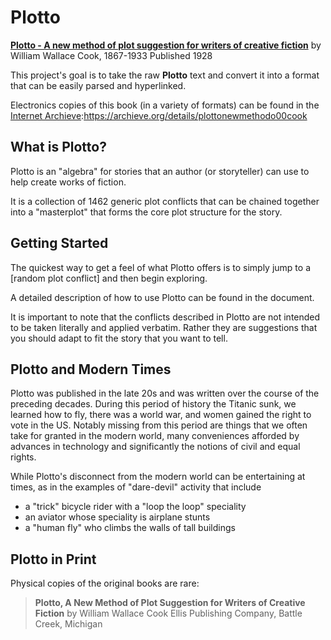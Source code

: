 # Plotto

[**Plotto - A new method of plot suggestion for writers of creative fiction**](https://garykac.github.io/plotto/plotto-mf.html)
by William Wallace Cook, 1867-1933
Published 1928

This project's goal is to take the raw **Plotto** text and convert it into a format that can be easily parsed and hyperlinked.

Electronics copies of this book (in a variety of formats) can be found in the [Internet Archieve](https://archieve.org/):https://archieve.org/details/plottonewmethodo00cook

## What is Plotto?

Plotto is an "algebra" for stories that an author (or storyteller) can use to help create works of fiction.

It is a collection of 1462 generic plot conflicts that can be chained together into a "masterplot" that forms the core plot structure for the story.

## Getting Started

The quickest way to get a feel of what Plotto offers is to simply jump to a [random plot conflict] and then begin exploring.

A detailed description of how to use Plotto can be found in the document.

It is important to note that the conflicts described in Plotto are not intended to be taken literally and applied verbatim.
Rather they are suggestions that you should adapt to fit the story that you want to tell.

## Plotto and Modern Times
Plotto was published in the late 20s and was written over the course of the preceding decades. During this period of history the Titanic sunk, we learned how to fly, there was a world war, and women gained the
right to vote in the US. Notably missing from this period are things that we often take for granted in the modern world, many conveniences afforded by advances in technology and significantly the notions of 
civil and equal rights.

While Plotto's disconnect from the modern world can be entertaining at times, as in the examples of "dare-devil" activity that include 

* a "trick" bicycle rider with a "loop the loop" speciality
* an aviator whose speciality is airplane stunts
* a "human fly" who climbs the walls of tall buildings

## Plotto in Print
Physical copies of the original books are rare:

> **Plotto, A New Method of Plot Suggestion for Writers of Creative Fiction**
> by William Wallace Cook
> Ellis Publishing Company, Battle Creek, Michigan






















